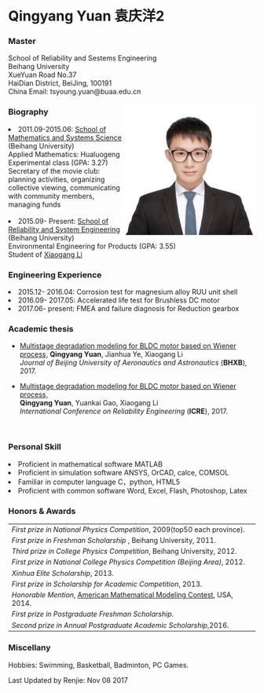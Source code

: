 # Qingyang Yuan 袁庆洋2
<html>
	<meta charset="utf-8" />
<div id="table">
<h3>Master</h3>
		<p>School of Reliability and Sestems Engineering<br />Beihang University <br />XueYuan Road No.37 <br />HaiDian District, BeiJing, 100191 <br />China Email: tsyoung.yuan@buaa.edu.cn</p>				
<img src="./1.jpg" border="0" width="270" style="float: right">

<div id="biography">
		<h3>Biography</h3>
			<p>
  		<li>2011.09-2015.06: <a href="http://smss.buaa.edu.cn/">School of Mathematics and Systems Science</a> (Beihang University)
  		<br />Applied Mathematics: Hualuogeng Experimental class (GPA: 3.27)
  		<br />Secretary of the movie club: planning activities, organizing collective viewing, communicating with community members, managing funds <br /><br />
  		<li>2015.09- Present: <a href="http://rse.buaa.edu.cn/">School of Reliability and System Engineering</a> (Beihang University)  
	  	<br />Environmental Engineering for Products (GPA: 3.55) <br />Student of 			<a href="http://rse.buaa.edu.cn/teacher/lixiaogang.html">Xiaogang Li</a></li>

<div id="Engineering Experience">
	<h3>Engineering Experience</h3>
    	<li> 2015.12- 2016.04: Corrosion test for magnesium alloy RUU unit shell </li>
   	 <li> 2016.09- 2017.05: Accelerated life test for Brushless DC motor</li>
   	 <li> 2017.06- present: FMEA and failure diagnosis for Reduction gearbox</li>

<div id="publications">
<h3>Academic thesis</h3>
<ul>
  <li> <a href="./papers/BLDC电机温度退化多段维纳过程建模.pdf">Multistage degradation modeling for BLDC motor based on Wiener process,</a>
    <b>Qingyang Yuan</b>, Jianhua Ye, Xiaogang Li<br />
    <em>Journal of Beijing University of Aeronautics and Astronautics</em> (<b>BHXB</b>), 2017. <br />
    <p style="margin-top:3px"></p>
  </li>
   <li>
    <a href="./papers/Multistage degradation modeling for BLDC motor based on Wiener process(RE04).pdf">Multistage degradation modeling for BLDC motor based on Wiener process,<br /></a>
     <b>Qingyang Yuan</b>, Yuankai Gao, Xiaogang Li<br />
    <em>International Conference on Reliability Engineering</em> (<b>ICRE</b>), 2017. <br />
    <p style="margin-top:3px"></p>
  </li>
    <br />
</ul>

<div id="skill">
<h3>Personal Skill</h3>
    <li> Proficient in mathematical software MATLAB</li>
    <li> Proficient in simulation software ANSYS, OrCAD, calce, COMSOL</li>
    <li> Familiar in computer language C，python, HTML5</li>
    <li> Proficient with common software Word, Excel, Flash, Photoshop, Latex</li>

<div id="awards">
<h3>Honors & Awards</h3>
<table>
	<tbody>
		<tr><td><i>First prize in National Physics Competition</i>, 2009(top50 each province).</td></tr>
		<tr><td><I>First prize in Freshman Scholarship</I> , Beihang University, 2011.</td></tr>
		<tr><td><I>Third prize in College Physics Competition</I>,  Beihang University, 2012.</td></tr>
	    	<tr><td><I>First prize in National College Physics Competition (Beijing Area)</I>, 2012.</td></tr>
	    	<tr><td><I>Xinhua Elite Scholarship</I>, 2013.</td></tr>
		<tr><td><I>First prize in Scholarship for Academic Competition</I>, 2013.</td></tr>
		<tr><td><I>Honorable Mention</I>, <a href="http://www.comap.com/">American Mathematical Modeling Contest</a>, USA, 2014.</td></tr>
		<tr><td><I>First prize in Postgraduate Freshman Scholarship</I>.</td></tr>
		<tr><td><I>Second prize in Annual Postgraduate Academic Scholarship</I>,2016.</td></tr>
	</tbody>
</table>

<div id="habbits">
<h3>Miscellany</h3>
<p>Hobbies: Swimming, Basketball, Badminton, PC Games.</p>
<p>Last Updated by Renjie: Nov 08 2017</p>
